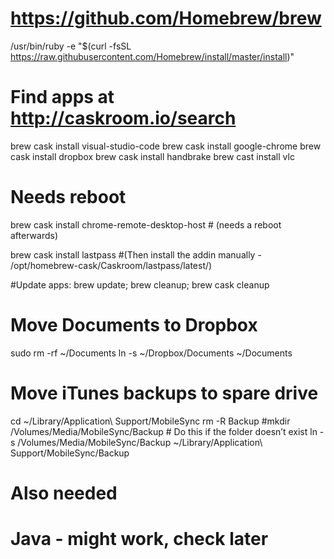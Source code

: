 # https://github.com/Homebrew/brew
/usr/bin/ruby -e "$(curl -fsSL https://raw.githubusercontent.com/Homebrew/install/master/install)"

# Find apps at http://caskroom.io/search
brew cask install visual-studio-code
brew cask install google-chrome
brew cask install dropbox
brew cask install handbrake
brew cast install vlc

# Needs reboot
brew cask install chrome-remote-desktop-host # (needs a reboot afterwards)

brew cask install lastpass #(Then install the addin manually - /opt/homebrew-cask/Caskroom/lastpass/latest/)

#Update apps:
brew update; brew cleanup; brew cask cleanup



# Move Documents to Dropbox
sudo rm -rf ~/Documents
ln -s ~/Dropbox/Documents ~/Documents

# Move iTunes backups to spare drive
cd ~/Library/Application\ Support/MobileSync
rm -R Backup
#mkdir /Volumes/Media/MobileSync/Backup # Do this if the folder doesn’t exist
ln -s /Volumes/Media/MobileSync/Backup ~/Library/Application\ Support/MobileSync/Backup

# Also needed
# Java - might work, check later
